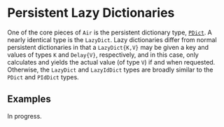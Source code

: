 # Persistent Lazy Dictionaries

One of the core pieces of `Air` is the persistent dictionary type,
[`PDict`](pdict.md). A nearly identical type is the `LazyDict`. Lazy
dictionaries differ from normal persistent dictionaries in that a
`LazyDict{K,V}` may be given a key and values of types `K` and `Delay{V}`,
respectively, and in this case, only calculates and yields the actual value (of
type `V`) if and when requested. Otherwise, the `LazyDict` and `LazyIdDict` types
are broadly similar to the `PDict` and `PIdDict` types.

## Examples

In progress.
